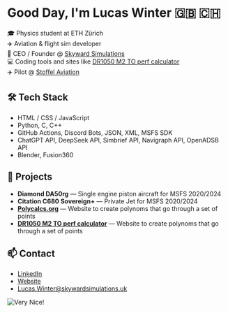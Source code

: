# Good Day, I'm Lucas Winter 🇬🇧 🇨🇭 

🎓 Physics student at ETH Zürich  
✈️ Aviation & flight sim developer  
🏢 CEO / Founder @ [Skyward Simulations](https://www.skywardsimulations.uk)  
💻 Coding tools and sites like [DR1050 M2 TO perf calculator](https://HB-SEW.uk)  
✈️ Pilot @ [Stoffel Aviation](https://www.stoffelaviation.ch)  

## 🛠️ Tech Stack
- HTML / CSS / JavaScript
- Python, C, C++
- GitHub Actions, Discord Bots, JSON, XML, MSFS SDK
- ChatGPT API, DeepSeek API, Simbrief API, Navigraph API, OpenADSB API
- Blender, Fusion360

## 🚀 Projects
- **Diamond DA50rg** — Single engine piston aircraft for MSFS 2020/2024
- **Citation C680 Sovereign+** — Private Jet for MSFS 2020/2024
- **[Polycalcs.org](https://Polycalcs.org)** — Website to create polynoms that go through a set of points
- **[DR1050 M2 TO perf calculator](https://HB-SEW.uk)** — Website to create polynoms that go through a set of points

## 📫 Contact
- [LinkedIn](https://www.linkedin.com/in/lucas-alex-winter)
- [Website](https://lucas-winter.com)
- [Lucas.Winter@skywardsimulations.uk](mailto:lucas.winter@skywardsimulations.uk)


![Very Nice!](https://media1.tenor.com/m/f2gQait5AgUAAAAC/borat-sacha-baron-cohen.gif)
